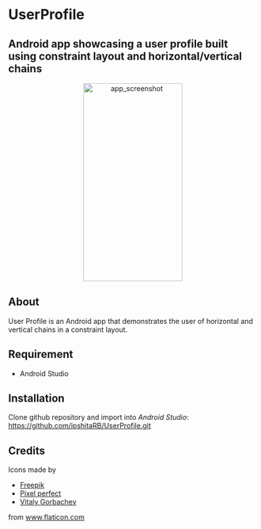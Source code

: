 # UserProfile
## Android app showcasing a user profile built using constraint layout and horizontal/vertical chains

 
<p align="center">
  <img src="https://user-images.githubusercontent.com/11401599/83368643-955c7b80-a387-11ea-96a8-b9215b8f30af.png" alt="app_screenshot" width=200 height=400>
 </p>
 
 ## About
 User Profile is an Android app that demonstrates the user of horizontal and vertical chains in a constraint layout.
 
 ## Requirement
 * Android Studio
 
 ## Installation
 Clone github repository and import into _Android Studio_:
https://github.com/ipshitaRB/UserProfile.git
 
 ## Credits

Icons made by 
  * <a href="https://www.flaticon.com/authors/freepik" title="Freepik">Freepik</a>
  * <a href="https://www.flaticon.com/authors/pixel-perfect" title="Pixel perfect">Pixel perfect</a>
  * <a href="https://www.flaticon.com/authors/vitaly-gorbachev" title="Vitaly Gorbachev">Vitaly Gorbachev</a>
  
  from <a href="https://www.flaticon.com/" title="Flaticon">www.flaticon.com</a>
